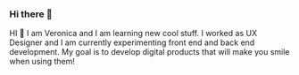 ### Hi there 👋
HI 👋 I am Veronica and I am learning new cool stuff. 
I worked as UX Designer and I am currently experimenting front end and back end development. 
My goal is to develop digital products that will make you smile when using them!

